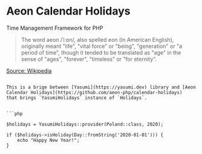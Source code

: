 # Aeon Calendar Holidays 

Time Management Framework for PHP

> The word aeon /ˈiːɒn/, also spelled eon (in American English), originally meant "life", "vital force" or "being", 
> "generation" or "a period of time", though it tended to be translated as "age" in the sense of "ages", "forever", 
> "timeless" or "for eternity".

[Source: Wikipedia](https://en.wikipedia.org/wiki/Aeon) 
``` 

This is a brige between [Yasumi](https://yasumi.dev) library and [Aeon Calendar Holidays](https://github.com/aeon-php/calendar-holidays)
that brings `YasumiHolidays` instance of `Holidays`.


```php

$holidays = YasumiHolidays::provider(Poland::class, 2020);

if ($holidays->isHoliday(Day::fromString('2020-01-01'))) {
    echo "Happy New Year!";
}
```

  
